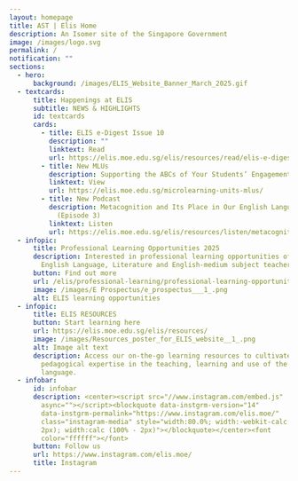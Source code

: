 ```yaml
---
layout: homepage
title: AST | Elis Home
description: An Isomer site of the Singapore Government
image: /images/logo.svg
permalink: /
notification: ""
sections:
  - hero:
      background: /images/ELIS_Website_Banner_March_2025.gif
  - textcards:
      title: Happenings at ELIS
      subtitle: NEWS & HIGHLIGHTS
      id: textcards
      cards:
        - title: ELIS e-Digest Issue 10
          description: ""
          linktext: Read
          url: https://elis.moe.edu.sg/elis/resources/read/elis-e-digest-new/
        - title: New MLUs
          description: Supporting the ABCs of Your Students’ Engagement with Feedback
          linktext: View
          url: https://elis.moe.edu.sg/microlearning-units-mlus/
        - title: New Podcast
          description: Metacognition and Its Place in Our English Language Classrooms
            (Episode 3)
          linktext: Listen
          url: https://elis.moe.edu.sg/elis/resources/listen/metacognition-and-its-place-in-our-english-language-classrooms-episode-3/
  - infopic:
      title: Professional Learning Opportunities 2025
      description: Interested in professional learning opportunities offered to
        English Language, Literature and English-medium subject teachers?
      button: Find out more
      url: /elis/professional-learning/professional-learning-opportunities/
      image: /images/E Prospectus/e_prospectus___1_.png
      alt: ELIS learning opportunities
  - infopic:
      title: ELIS RESOURCES
      button: Start learning here
      url: https://elis.moe.edu.sg/elis/resources/
      image: /images/Resources_poster_for_ELIS_website__1_.png
      alt: Image alt text
      description: Access our on-the-go learning resources to cultivate your
        pedagogical expertise in the teaching, learning and use of the English
        language.
  - infobar:
      id: infobar
      description: <center><script src="//www.instagram.com/embed.js"
        async=""></script><blockquote data-instgrm-version="14"
        data-instgrm-permalink="https://www.instagram.com/elis.moe/"
        class="instagram-media" style="width:80.0%; width:-webkit-calc (100% -
        2px); width:calc (100% - 2px)"></blockquote></center><font
        color="ffffff"></font>
      button: Follow us
      url: https://www.instagram.com/elis.moe/
      title: Instagram
---
```

